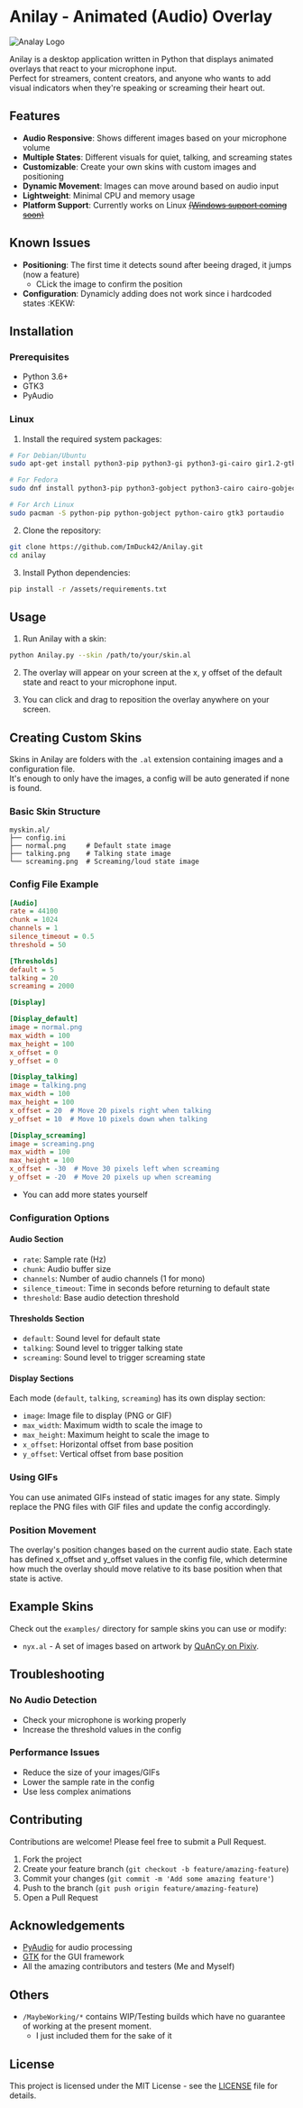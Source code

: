 # Anilay - Animated (Audio) Overlay

![Analay Logo](/assets/logo.svg)

Anilay is a desktop application written in Python that displays animated overlays that react to your microphone input.  
Perfect for streamers, content creators, and anyone who wants to add visual indicators when they're speaking or screaming their heart out.

## Features

- **Audio Responsive**: Shows different images based on your microphone volume
- **Multiple States**: Different visuals for quiet, talking, and screaming states
- **Customizable**: Create your own skins with custom images and positioning
- **Dynamic Movement**: Images can move around based on audio input
- **Lightweight**: Minimal CPU and memory usage
- **Platform Support**: Currently works on Linux [~~(Windows support coming soon)~~](/MaybeWorking/AnilayWindows.py)

## Known Issues

- **Positioning**: The  first time it detects sound after beeing draged, it jumps (now a feature)
    - CLick the image to confirm the position
- **Configuration**: Dynamicly adding does not work since i hardcoded states :KEKW:

## Installation

### Prerequisites

- Python 3.6+
- GTK3
- PyAudio

### Linux

1. Install the required system packages:

```bash
# For Debian/Ubuntu
sudo apt-get install python3-pip python3-gi python3-gi-cairo gir1.2-gtk-3.0 portaudio19-dev

# For Fedora
sudo dnf install python3-pip python3-gobject python3-cairo cairo-gobject gtk3 portaudio-devel

# For Arch Linux
sudo pacman -S python-pip python-gobject python-cairo gtk3 portaudio
```

2. Clone the repository:

```bash
git clone https://github.com/ImDuck42/Anilay.git
cd anilay
```

3. Install Python dependencies:

```bash
pip install -r /assets/requirements.txt
```

## Usage

1. Run Anilay with a skin:

```bash
python Anilay.py --skin /path/to/your/skin.al
```

2. The overlay will appear on your screen at the x, y offset of the default state and react to your microphone input.

3. You can click and drag to reposition the overlay anywhere on your screen.

## Creating Custom Skins

Skins in Anilay are folders with the `.al` extension containing images and a configuration file.  
It's enough to only have the images, a config will be auto generated if none is found.

### Basic Skin Structure

```
myskin.al/
├── config.ini
├── normal.png     # Default state image
├── talking.png    # Talking state image
└── screaming.png  # Screaming/loud state image
```

### Config File Example

```ini
[Audio]
rate = 44100
chunk = 1024
channels = 1
silence_timeout = 0.5
threshold = 50

[Thresholds]
default = 5
talking = 20
screaming = 2000

[Display]

[Display_default]
image = normal.png
max_width = 100
max_height = 100
x_offset = 0
y_offset = 0

[Display_talking]
image = talking.png
max_width = 100
max_height = 100
x_offset = 20  # Move 20 pixels right when talking
y_offset = 10  # Move 10 pixels down when talking

[Display_screaming]
image = screaming.png
max_width = 100
max_height = 100
x_offset = -30  # Move 30 pixels left when screaming
y_offset = -20  # Move 20 pixels up when screaming
```
- You can add more states yourself

### Configuration Options

#### Audio Section
- `rate`: Sample rate (Hz)
- `chunk`: Audio buffer size
- `channels`: Number of audio channels (1 for mono)
- `silence_timeout`: Time in seconds before returning to default state
- `threshold`: Base audio detection threshold

#### Thresholds Section
- `default`: Sound level for default state
- `talking`: Sound level to trigger talking state
- `screaming`: Sound level to trigger screaming state

#### Display Sections
Each mode (`default`, `talking`, `screaming`) has its own display section:

- `image`: Image file to display (PNG or GIF)
- `max_width`: Maximum width to scale the image to
- `max_height`: Maximum height to scale the image to
- `x_offset`: Horizontal offset from base position
- `y_offset`: Vertical offset from base position

### Using GIFs
You can use animated GIFs instead of static images for any state. 
Simply replace the PNG files with GIF files and update the config accordingly.

### Position Movement
The overlay's position changes based on the current audio state. Each state has defined x_offset and y_offset values in the config file, which determine how much the overlay should move relative to its base position when that state is active.

## Example Skins

Check out the `examples/` directory for sample skins you can use or modify:

- `nyx.al` - A set of images based on artwork by [QuAnCy on Pixiv](https://www.pixiv.net/en/users/23763079).

## Troubleshooting

### No Audio Detection
- Check your microphone is working properly
- Increase the threshold values in the config

### Performance Issues
- Reduce the size of your images/GIFs
- Lower the sample rate in the config
- Use less complex animations

## Contributing

Contributions are welcome! Please feel free to submit a Pull Request.

1. Fork the project
2. Create your feature branch (`git checkout -b feature/amazing-feature`)
3. Commit your changes (`git commit -m 'Add some amazing feature'`)
4. Push to the branch (`git push origin feature/amazing-feature`)
5. Open a Pull Request

## Acknowledgements

- [PyAudio](https://people.csail.mit.edu/hubert/pyaudio/) for audio processing
- [GTK](https://www.gtk.org/) for the GUI framework
- All the amazing contributors and testers (Me and Myself)

## Others

- `/MaybeWorking/*` contains WIP/Testing builds which have no guarantee of working at the present moment.  
    - I just included them for the sake of it

## License

This project is licensed under the MIT License - see the [LICENSE](LICENSE) file for details.
